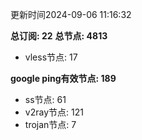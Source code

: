 更新时间2024-09-06 11:16:32

**总订阅: 22**
**总节点: 4813**
- vless节点: 17

**google ping有效节点: 189**
- ss节点: 61
- v2ray节点: 121
- trojan节点: 7
